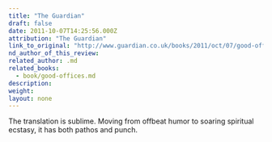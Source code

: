 ```yaml
---
title: "The Guardian"
draft: false
date: 2011-10-07T14:25:56.000Z
attribution: "The Guardian"
link_to_original: "http://www.guardian.co.uk/books/2011/oct/07/good-offices-evelio-rosero-review"
nd_author_of_this_review:
related_author: .md
related_books:
  - book/good-offices.md
description:
weight:
layout: none
---
```

The translation is sublime. Moving from offbeat humor to soaring spiritual ecstasy, it has both pathos and punch.

